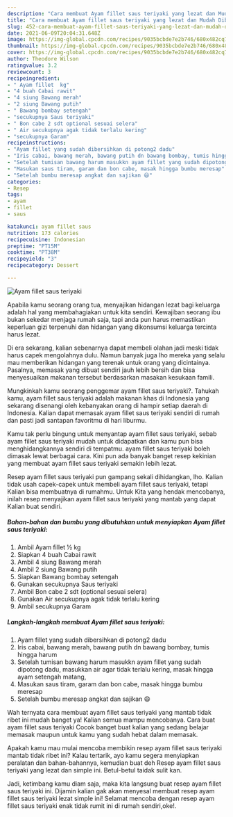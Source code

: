 ```yaml
---
description: "Cara membuat Ayam fillet saus teriyaki yang lezat dan Mudah Dibuat"
title: "Cara membuat Ayam fillet saus teriyaki yang lezat dan Mudah Dibuat"
slug: 452-cara-membuat-ayam-fillet-saus-teriyaki-yang-lezat-dan-mudah-dibuat
date: 2021-06-09T20:04:31.648Z
image: https://img-global.cpcdn.com/recipes/9035bcbde7e2b746/680x482cq70/ayam-fillet-saus-teriyaki-foto-resep-utama.jpg
thumbnail: https://img-global.cpcdn.com/recipes/9035bcbde7e2b746/680x482cq70/ayam-fillet-saus-teriyaki-foto-resep-utama.jpg
cover: https://img-global.cpcdn.com/recipes/9035bcbde7e2b746/680x482cq70/ayam-fillet-saus-teriyaki-foto-resep-utama.jpg
author: Theodore Wilson
ratingvalue: 3.2
reviewcount: 3
recipeingredient:
- " Ayam fillet  kg"
- "4 buah Cabai rawit"
- "4 siung Bawang merah"
- "2 siung Bawang putih"
- " Bawang bombay setengah"
- "secukupnya Saus teriyaki"
- " Bon cabe 2 sdt optional sesuai selera"
- " Air secukupnya agak tidak terlalu kering"
- "secukupnya Garam"
recipeinstructions:
- "Ayam fillet yang sudah dibersihkan di potong2 dadu"
- "Iris cabai, bawang merah, bawang putih dn bawang bombay, tumis hingga harum"
- "Setelah tumisan bawang harum masukkn ayam fillet yang sudah dipotong dadu, masukkan air agar tidak terlalu kering, masak hingga ayam setengah matang,"
- "Masukan saus tiram, garam dan bon cabe, masak hingga bumbu meresap"
- "Setelah bumbu meresap angkat dan sajikan 😄"
categories:
- Resep
tags:
- ayam
- fillet
- saus

katakunci: ayam fillet saus 
nutrition: 173 calories
recipecuisine: Indonesian
preptime: "PT15M"
cooktime: "PT38M"
recipeyield: "3"
recipecategory: Dessert

---
```



![Ayam fillet saus teriyaki](https://img-global.cpcdn.com/recipes/9035bcbde7e2b746/680x482cq70/ayam-fillet-saus-teriyaki-foto-resep-utama.jpg)

Apabila kamu seorang orang tua, menyajikan hidangan lezat bagi keluarga adalah hal yang membahagiakan untuk kita sendiri. Kewajiban seorang ibu bukan sekedar menjaga rumah saja, tapi anda pun harus memastikan keperluan gizi terpenuhi dan hidangan yang dikonsumsi keluarga tercinta harus lezat.

Di era  sekarang, kalian sebenarnya dapat membeli olahan jadi meski tidak harus capek mengolahnya dulu. Namun banyak juga lho mereka yang selalu mau memberikan hidangan yang terenak untuk orang yang dicintainya. Pasalnya, memasak yang dibuat sendiri jauh lebih bersih dan bisa menyesuaikan makanan tersebut berdasarkan masakan kesukaan famili. 



Mungkinkah kamu seorang penggemar ayam fillet saus teriyaki?. Tahukah kamu, ayam fillet saus teriyaki adalah makanan khas di Indonesia yang sekarang disenangi oleh kebanyakan orang di hampir setiap daerah di Indonesia. Kalian dapat memasak ayam fillet saus teriyaki sendiri di rumah dan pasti jadi santapan favoritmu di hari liburmu.

Kamu tak perlu bingung untuk menyantap ayam fillet saus teriyaki, sebab ayam fillet saus teriyaki mudah untuk didapatkan dan kamu pun bisa menghidangkannya sendiri di tempatmu. ayam fillet saus teriyaki boleh dimasak lewat berbagai cara. Kini pun ada banyak banget resep kekinian yang membuat ayam fillet saus teriyaki semakin lebih lezat.

Resep ayam fillet saus teriyaki pun gampang sekali dihidangkan, lho. Kalian tidak usah capek-capek untuk membeli ayam fillet saus teriyaki, tetapi Kalian bisa membuatnya di rumahmu. Untuk Kita yang hendak mencobanya, inilah resep menyajikan ayam fillet saus teriyaki yang mantab yang dapat Kalian buat sendiri.

<!--inarticleads1-->

##### Bahan-bahan dan bumbu yang dibutuhkan untuk menyiapkan Ayam fillet saus teriyaki:

1. Ambil  Ayam fillet ½ kg
1. Siapkan 4 buah Cabai rawit
1. Ambil 4 siung Bawang merah
1. Ambil 2 siung Bawang putih
1. Siapkan  Bawang bombay setengah
1. Gunakan secukupnya Saus teriyaki
1. Ambil  Bon cabe 2 sdt (optional sesuai selera)
1. Gunakan  Air secukupnya agak tidak terlalu kering
1. Ambil secukupnya Garam




<!--inarticleads2-->

##### Langkah-langkah membuat Ayam fillet saus teriyaki:

1. Ayam fillet yang sudah dibersihkan di potong2 dadu
1. Iris cabai, bawang merah, bawang putih dn bawang bombay, tumis hingga harum
1. Setelah tumisan bawang harum masukkn ayam fillet yang sudah dipotong dadu, masukkan air agar tidak terlalu kering, masak hingga ayam setengah matang,
1. Masukan saus tiram, garam dan bon cabe, masak hingga bumbu meresap
1. Setelah bumbu meresap angkat dan sajikan 😄




Wah ternyata cara membuat ayam fillet saus teriyaki yang mantab tidak ribet ini mudah banget ya! Kalian semua mampu mencobanya. Cara buat ayam fillet saus teriyaki Cocok banget buat kalian yang sedang belajar memasak maupun untuk kamu yang sudah hebat dalam memasak.

Apakah kamu mau mulai mencoba membikin resep ayam fillet saus teriyaki mantab tidak ribet ini? Kalau tertarik, ayo kamu segera menyiapkan peralatan dan bahan-bahannya, kemudian buat deh Resep ayam fillet saus teriyaki yang lezat dan simple ini. Betul-betul taidak sulit kan. 

Jadi, ketimbang kamu diam saja, maka kita langsung buat resep ayam fillet saus teriyaki ini. Dijamin kalian gak akan menyesal membuat resep ayam fillet saus teriyaki lezat simple ini! Selamat mencoba dengan resep ayam fillet saus teriyaki enak tidak rumit ini di rumah sendiri,oke!.

